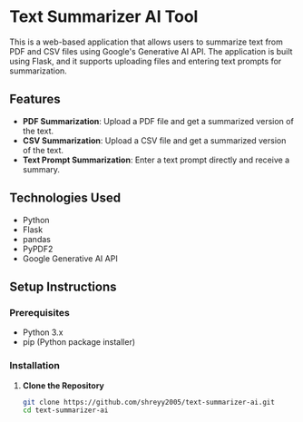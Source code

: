 # Text Summarizer AI Tool

This is a web-based application that allows users to summarize text from PDF and CSV files using Google's Generative AI API. The application is built using Flask, and it supports uploading files and entering text prompts for summarization.

## Features
- **PDF Summarization**: Upload a PDF file and get a summarized version of the text.
- **CSV Summarization**: Upload a CSV file and get a summarized version of the text.
- **Text Prompt Summarization**: Enter a text prompt directly and receive a summary.

## Technologies Used
- Python
- Flask
- pandas
- PyPDF2
- Google Generative AI API

## Setup Instructions

### Prerequisites
- Python 3.x
- pip (Python package installer)

### Installation

1. **Clone the Repository**

   ```bash
   git clone https://github.com/shreyy2005/text-summarizer-ai.git
   cd text-summarizer-ai
